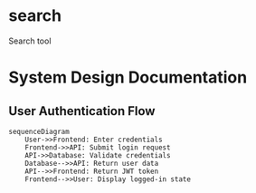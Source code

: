 # search
Search tool

# System Design Documentation

## User Authentication Flow

```mermaid
sequenceDiagram
    User->>Frontend: Enter credentials
    Frontend->>API: Submit login request
    API->>Database: Validate credentials
    Database-->>API: Return user data
    API-->>Frontend: Return JWT token
    Frontend-->>User: Display logged-in state